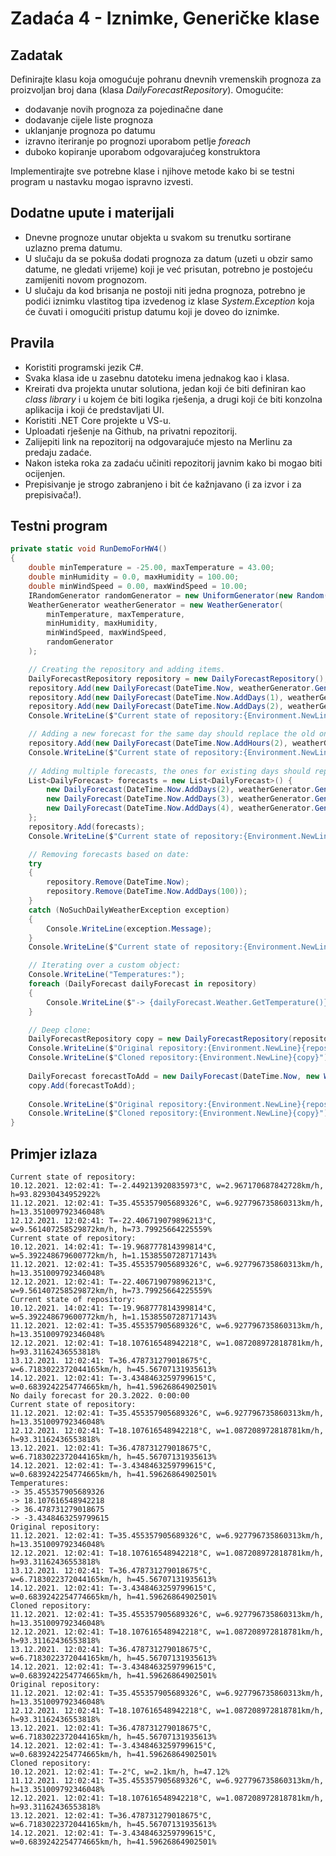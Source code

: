 # Zadaća 4 - Iznimke, Generičke klase

## Zadatak

Definirajte klasu koja omogućuje pohranu dnevnih vremenskih prognoza za proizvoljan broj dana (klasa *DailyForecastRepository*). Omogućite:
* dodavanje novih prognoza za pojedinačne dane
* dodavanje cijele liste prognoza
* uklanjanje prognoza po datumu
* izravno iteriranje po prognozi uporabom petlje *foreach*
* duboko kopiranje uporabom odgovarajućeg konstruktora

Implementirajte sve potrebne klase i njihove metode kako bi se testni program u nastavku mogao ispravno izvesti.

## Dodatne upute i materijali

* Dnevne prognoze unutar objekta u svakom su trenutku sortirane uzlazno prema datumu.
* U slučaju da se pokuša dodati prognoza za datum (uzeti u obzir samo datume, ne gledati vrijeme) koji je već prisutan, potrebno je postojeću zamijeniti novom prognozom.
* U slučaju da kod brisanja ne postoji niti jedna prognoza, potrebno je podići iznimku vlastitog tipa izvedenog iz klase *System.Exception* koja će čuvati i omogućiti pristup datumu koji je doveo do iznimke.

## Pravila

* Koristiti programski jezik C#.
* Svaka klasa ide u zasebnu datoteku imena jednakog kao i klasa.
* Kreirati dva projekta unutar solutiona, jedan koji će biti definiran kao *class library* i u kojem će biti logika rješenja, a drugi koji će biti konzolna aplikacija i koji će predstavljati UI.
* Koristiti .NET Core projekte u VS-u.
* Uploadati rješenje na Github, na privatni repozitorij.
* Zalijepiti link na repozitorij na odgovarajuće mjesto na Merlinu za predaju zadaće.
* Nakon isteka roka za zadaću učiniti repozitorij javnim kako bi mogao biti ocijenjen.
* Prepisivanje je strogo zabranjeno i bit će kažnjavano (i za izvor i za prepisivača!).

## Testni program

```c#
private static void RunDemoForHW4()
{
    double minTemperature = -25.00, maxTemperature = 43.00;
    double minHumidity = 0.0, maxHumidity = 100.00;
    double minWindSpeed = 0.00, maxWindSpeed = 10.00;
    IRandomGenerator randomGenerator = new UniformGenerator(new Random());
    WeatherGenerator weatherGenerator = new WeatherGenerator(
        minTemperature, maxTemperature,
        minHumidity, maxHumidity,
        minWindSpeed, maxWindSpeed,
        randomGenerator
    );

    // Creating the repository and adding items.
    DailyForecastRepository repository = new DailyForecastRepository();
    repository.Add(new DailyForecast(DateTime.Now, weatherGenerator.Generate()));
    repository.Add(new DailyForecast(DateTime.Now.AddDays(1), weatherGenerator.Generate()));
    repository.Add(new DailyForecast(DateTime.Now.AddDays(2), weatherGenerator.Generate()));
    Console.WriteLine($"Current state of repository:{Environment.NewLine}{repository}");

    // Adding a new forecast for the same day should replace the old one:
    repository.Add(new DailyForecast(DateTime.Now.AddHours(2), weatherGenerator.Generate()));
    Console.WriteLine($"Current state of repository:{Environment.NewLine}{repository}");
    
    // Adding multiple forecasts, the ones for existing days should replace the old ones:
    List<DailyForecast> forecasts = new List<DailyForecast>() {
        new DailyForecast(DateTime.Now.AddDays(2), weatherGenerator.Generate()),
        new DailyForecast(DateTime.Now.AddDays(3), weatherGenerator.Generate()),
        new DailyForecast(DateTime.Now.AddDays(4), weatherGenerator.Generate()),
    };
    repository.Add(forecasts);
    Console.WriteLine($"Current state of repository:{Environment.NewLine}{repository}");

    // Removing forecasts based on date:
    try
    {
        repository.Remove(DateTime.Now);
        repository.Remove(DateTime.Now.AddDays(100));
    }
    catch (NoSuchDailyWeatherException exception) 
    {
        Console.WriteLine(exception.Message);
    }
    Console.WriteLine($"Current state of repository:{Environment.NewLine}{repository}");

    // Iterating over a custom object:
    Console.WriteLine("Temperatures:");
    foreach (DailyForecast dailyForecast in repository)
    {
        Console.WriteLine($"-> {dailyForecast.Weather.GetTemperature()}");
    }

    // Deep clone:
    DailyForecastRepository copy = new DailyForecastRepository(repository);
    Console.WriteLine($"Original repository:{Environment.NewLine}{repository}");
    Console.WriteLine($"Cloned repository:{Environment.NewLine}{copy}");
    
    DailyForecast forecastToAdd = new DailyForecast(DateTime.Now, new Weather(-2.0, 47.12, 2.1));
    copy.Add(forecastToAdd);
    
    Console.WriteLine($"Original repository:{Environment.NewLine}{repository}");
    Console.WriteLine($"Cloned repository:{Environment.NewLine}{copy}");
}
```

## Primjer izlaza

```
Current state of repository:
10.12.2021. 12:02:41: T=-2.449213920835973°C, w=2.967170687842728km/h, h=93.82930434952922%
11.12.2021. 12:02:41: T=35.455357905689326°C, w=6.927796735860313km/h, h=13.351009792346048%
12.12.2021. 12:02:41: T=-22.406719079896213°C, w=9.561407258529872km/h, h=73.79925664225559%
Current state of repository:
10.12.2021. 14:02:41: T=-19.968777814399814°C, w=5.392248679600772km/h, h=1.1538550728717143%
11.12.2021. 12:02:41: T=35.455357905689326°C, w=6.927796735860313km/h, h=13.351009792346048%
12.12.2021. 12:02:41: T=-22.406719079896213°C, w=9.561407258529872km/h, h=73.79925664225559%
Current state of repository:
10.12.2021. 14:02:41: T=-19.968777814399814°C, w=5.392248679600772km/h, h=1.1538550728717143%
11.12.2021. 12:02:41: T=35.455357905689326°C, w=6.927796735860313km/h, h=13.351009792346048%
12.12.2021. 12:02:41: T=18.107616548942218°C, w=1.087208972818781km/h, h=93.31162436553818%
13.12.2021. 12:02:41: T=36.478731279018675°C, w=6.7183022372044165km/h, h=45.56707131935613%
14.12.2021. 12:02:41: T=-3.4348463259799615°C, w=0.6839242254774665km/h, h=41.59626864902501%
No daily forecast for 20.3.2022. 0:00:00
Current state of repository:
11.12.2021. 12:02:41: T=35.455357905689326°C, w=6.927796735860313km/h, h=13.351009792346048%
12.12.2021. 12:02:41: T=18.107616548942218°C, w=1.087208972818781km/h, h=93.31162436553818%
13.12.2021. 12:02:41: T=36.478731279018675°C, w=6.7183022372044165km/h, h=45.56707131935613%
14.12.2021. 12:02:41: T=-3.4348463259799615°C, w=0.6839242254774665km/h, h=41.59626864902501%
Temperatures:
-> 35.455357905689326
-> 18.107616548942218
-> 36.478731279018675
-> -3.4348463259799615
Original repository:
11.12.2021. 12:02:41: T=35.455357905689326°C, w=6.927796735860313km/h, h=13.351009792346048%
12.12.2021. 12:02:41: T=18.107616548942218°C, w=1.087208972818781km/h, h=93.31162436553818%
13.12.2021. 12:02:41: T=36.478731279018675°C, w=6.7183022372044165km/h, h=45.56707131935613%
14.12.2021. 12:02:41: T=-3.4348463259799615°C, w=0.6839242254774665km/h, h=41.59626864902501%
Cloned repository:
11.12.2021. 12:02:41: T=35.455357905689326°C, w=6.927796735860313km/h, h=13.351009792346048%
12.12.2021. 12:02:41: T=18.107616548942218°C, w=1.087208972818781km/h, h=93.31162436553818%
13.12.2021. 12:02:41: T=36.478731279018675°C, w=6.7183022372044165km/h, h=45.56707131935613%
14.12.2021. 12:02:41: T=-3.4348463259799615°C, w=0.6839242254774665km/h, h=41.59626864902501%
Original repository:
11.12.2021. 12:02:41: T=35.455357905689326°C, w=6.927796735860313km/h, h=13.351009792346048%
12.12.2021. 12:02:41: T=18.107616548942218°C, w=1.087208972818781km/h, h=93.31162436553818%
13.12.2021. 12:02:41: T=36.478731279018675°C, w=6.7183022372044165km/h, h=45.56707131935613%
14.12.2021. 12:02:41: T=-3.4348463259799615°C, w=0.6839242254774665km/h, h=41.59626864902501%
Cloned repository:
10.12.2021. 12:02:41: T=-2°C, w=2.1km/h, h=47.12%
11.12.2021. 12:02:41: T=35.455357905689326°C, w=6.927796735860313km/h, h=13.351009792346048%
12.12.2021. 12:02:41: T=18.107616548942218°C, w=1.087208972818781km/h, h=93.31162436553818%
13.12.2021. 12:02:41: T=36.478731279018675°C, w=6.7183022372044165km/h, h=45.56707131935613%
14.12.2021. 12:02:41: T=-3.4348463259799615°C, w=0.6839242254774665km/h, h=41.59626864902501%
```